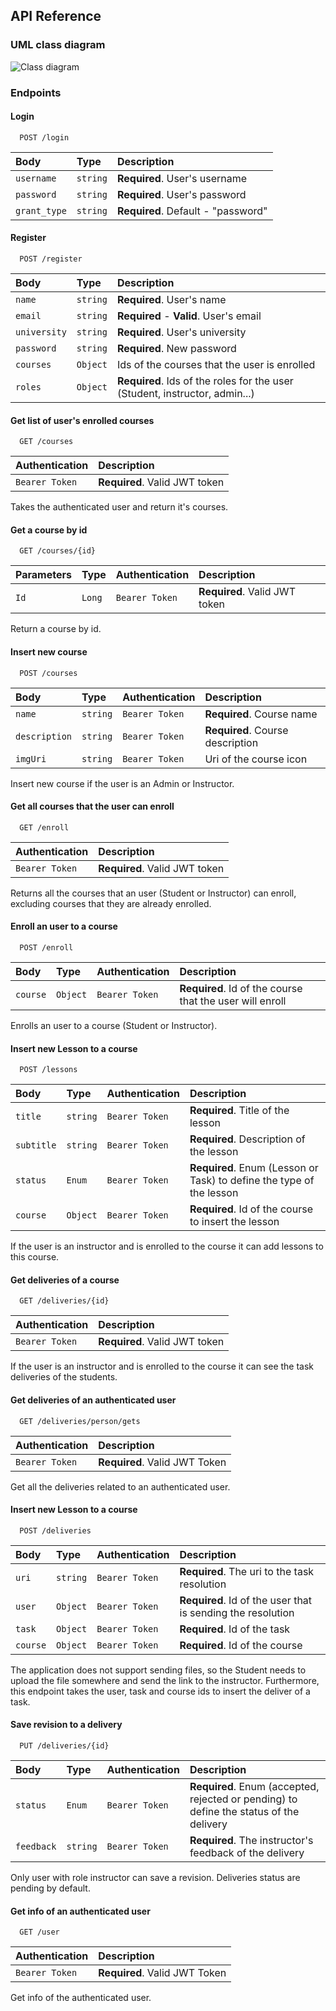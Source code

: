 ## API Reference

### UML class diagram

<img src="https://ik.imagekit.io/b2twgpcgqmc/MyClass/Classe_UML_MyClass_H9eDpeUwd.png" alt="Class diagram" />

### Endpoints

#### Login

```http
  POST /login
```

| Body         | Type     | Description                        |
| :----------- | :------- | :--------------------------------- |
| `username`   | `string` | **Required**. User's username      |
| `password`   | `string` | **Required**. User's password      |
| `grant_type` | `string` | **Required**. Default - "password" |

#### Register

```http
  POST /register
```

| Body    | Type     | Description                                                  |
| :----------- | :------- | :----------------------------------------------------------- |
| `name`       | `string` | **Required**. User's name                                    |
| `email`      | `string` | **Required** - **Valid**. User's email                       |
| `university` | `string` | **Required**. User's university                              |
| `password`   | `string` | **Required**. New password                                   |
| `courses`    | `Object` | Ids of the courses that the user is enrolled                 |
| `roles`      | `Object` | **Required**. Ids of the roles for the user (Student, instructor, admin...) |

#### Get list of user's enrolled courses

```http
  GET /courses
```

| Authentication | Description                   |
| :------------- | :---------------------------- |
| `Bearer Token` | **Required**. Valid JWT token |

Takes the authenticated user and return it's courses.

#### Get a course by id

```http
  GET /courses/{id}
```

| Parameters | Type | Authentication | Description                   |
|:------------- |:-------------| :------------- | :---------------------------- |
|`Id`| `Long` | `Bearer Token` | **Required**. Valid JWT token |

Return a course by id.

#### Insert new course

```http
  POST /courses
```

| Body | Type | Authentication | Description                   |
| :------------- | :------------- | :------------- | :---------------------------- |
| `name` | `string` | `Bearer Token` | **Required**. Course name |
| `description` | `string` | `Bearer Token` | **Required**. Course description |
| `imgUri` | `string` | `Bearer Token` | Uri of the course icon |

Insert new course if the user is an Admin or Instructor.

#### Get all courses that the user can enroll

```http
  GET /enroll
```

| Authentication | Description                   |
| :------------- | :---------------------------- |
| `Bearer Token` | **Required**. Valid JWT token |

Returns all the courses that an user (Student or Instructor) can enroll, excluding courses that they are already enrolled.

#### Enroll an user to a course

```http
  POST /enroll
```

| Body | Type | Authentication | Description                   |
| :------------- | :------------- | :------------- | :---------------------------- |
| `course` | `Object` | `Bearer Token` | **Required**. Id of the course that the user will enroll|

Enrolls an user to a course (Student or Instructor).

#### Insert new Lesson to a course

```http
  POST /lessons
```

| Body | Type | Authentication | Description                   |
| :------------- | :------------- | :------------- | :---------------------------- |
| `title` | `string` | `Bearer Token` | **Required**. Title of the lesson |
| `subtitle` | `string` | `Bearer Token` | **Required**. Description of the lesson |
| `status` | `Enum` | `Bearer Token` | **Required**. Enum (Lesson or Task) to define the type of the lesson |
| `course` | `Object` | `Bearer Token` | **Required**. Id of the course to insert the lesson |

If the user is an instructor and is enrolled to the course it can add lessons to this course.

#### Get deliveries of a course

```http
  GET /deliveries/{id}
```

| Authentication | Description                   |
| :------------- | :---------------------------- |
| `Bearer Token` | **Required**. Valid JWT token |

If the user is an instructor and is enrolled to the course it can see the task deliveries of the students.

#### Get deliveries of an authenticated user

```http
  GET /deliveries/person/gets
```
| Authentication     | Description                |
| :-------- | :------------------------- |
| `Bearer Token` | **Required**. Valid JWT Token |

Get all the deliveries related to an authenticated user.

#### Insert new Lesson to a course

```http
  POST /deliveries
```

| Body | Type | Authentication | Description                   |
| :------------- | :------------- | :------------- | :---------------------------- |
| `uri` | `string` | `Bearer Token` | **Required**. The uri to the task resolution |
| `user` | `Object` | `Bearer Token` | **Required**. Id of the user that is sending the resolution |
| `task` | `Object` | `Bearer Token` | **Required**. Id of the task |
| `course` | `Object` | `Bearer Token` | **Required**. Id of the course |

The application does not support sending files, so the Student needs to upload 
the file somewhere and send the link to the instructor. 
Furthermore, this endpoint takes the user, task and course ids to 
insert the deliver of a task.

#### Save revision to a delivery

```http
  PUT /deliveries/{id}
```

| Body | Type     | Authentication     | Description                |
| :-------- | :------- | :------- | :------------------------- |
| `status` | `Enum` | `Bearer Token` | **Required**. Enum (accepted, rejected or pending) to define the status of the delivery |
| `feedback` | `string` | `Bearer Token` | **Required**. The instructor's feedback of the delivery |

Only user with role instructor can save a revision. Deliveries status are pending by default.

#### Get info of an authenticated user

```http
  GET /user
```
| Authentication     | Description                |
| :-------- | :------------------------- |
| `Bearer Token` | **Required**. Valid JWT Token |

Get info of the authenticated user.